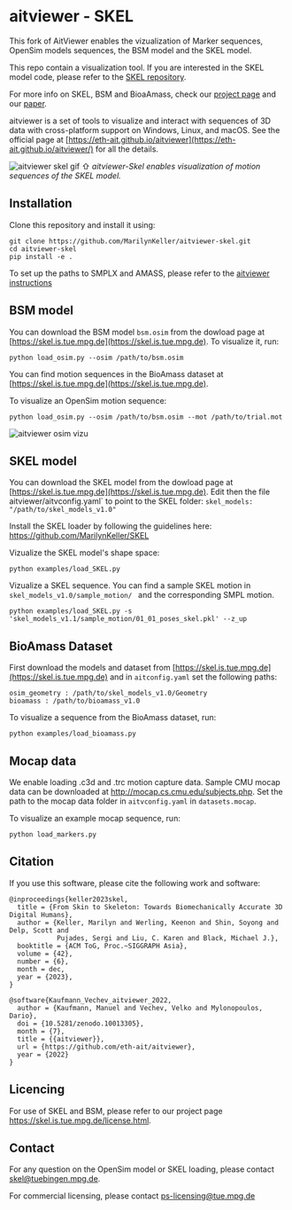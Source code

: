 # aitviewer - SKEL

This fork of AitViewer enables the vizualization of Marker sequences, OpenSim models sequences, the BSM model and the SKEL model.

This repo contain a visualization tool. If you are interested in the SKEL model code, please refer to the [SKEL repository](https://download.is.tue.mpg.de/skel/main_paper.pdf). 

For more info on SKEL, BSM and BioaAmass, check our [project page](https://skel.is.tue.mpg.de) and our [paper](https://download.is.tue.mpg.de/skel/main_paper.pdf).

aitviewer is a set of tools to visualize and interact with sequences of 3D data with cross-platform support on Windows, Linux, and macOS. See the official page at [https://eth-ait.github.io/aitviewer](https://eth-ait.github.io/aitviewer/) for all the details.

![aitviewer skel gif](assets/skel_sequence.gif)
⇧ *aitviewer-Skel enables visualization of motion sequences of the SKEL model.*


## Installation

Clone this repository and install it using:
```
git clone https://github.com/MarilynKeller/aitviewer-skel.git
cd aitviewer-skel
pip install -e .
```

To set up the paths to SMPLX and AMASS, please refer to the [aitviewer instructions](https://eth-ait.github.io/aitviewer/frontend.html#configure-the-viewer)

## BSM model

You can download the BSM model `bsm.osim` from the dowload page at [https://skel.is.tue.mpg.de](https://skel.is.tue.mpg.de). To visualize it, run:

```python load_osim.py --osim /path/to/bsm.osim```

You can find motion sequences in the BioAmass dataset at [https://skel.is.tue.mpg.de](https://skel.is.tue.mpg.de).

To visualize an OpenSim motion sequence:

```
python load_osim.py --osim /path/to/bsm.osim --mot /path/to/trial.mot
```

![aitviewer osim vizu](assets/osim_apose.png)

## SKEL model

You can download the SKEL model from the dowload page at [https://skel.is.tue.mpg.de](https://skel.is.tue.mpg.de). 
Edit then the file aitviewer/aitvconfig.yaml` to point to the SKEL folder:
```skel_models: "/path/to/skel_models_v1.0"```

Install the SKEL loader by following the guidelines here: https://github.com/MarilynKeller/SKEL 

Vizualize the SKEL model's shape space:

```
python examples/load_SKEL.py
```

Vizualize a SKEL sequence. You can find a sample SKEL motion in `skel_models_v1.0/sample_motion/ ` and the corresponding SMPL motion.

```
python examples/load_SKEL.py -s 'skel_models_v1.1/sample_motion/01_01_poses_skel.pkl' --z_up
```


## BioAmass Dataset

First download the models and dataset from [https://skel.is.tue.mpg.de](https://skel.is.tue.mpg.de) and in `aitconfig.yaml` set the following paths:

```
osim_geometry : /path/to/skel_models_v1.0/Geometry
bioamass : /path/to/bioamass_v1.0
```

To visualize a sequence from the BioAmass dataset, run:

```
python examples/load_bioamass.py
```

## Mocap data
    
We enable loading .c3d and .trc motion capture data. Sample CMU mocap data can be downloaded at http://mocap.cs.cmu.edu/subjects.php.  Set the path to the mocap data folder in `aitvconfig.yaml` in `datasets.mocap`.

To visualize an example mocap sequence, run:

```python load_markers.py```

 

## Citation
If you use this software, please cite the following work and software:

```
@inproceedings{keller2023skel,
  title = {From Skin to Skeleton: Towards Biomechanically Accurate 3D Digital Humans},
  author = {Keller, Marilyn and Werling, Keenon and Shin, Soyong and Delp, Scott and 
            Pujades, Sergi and Liu, C. Karen and Black, Michael J.},
  booktitle = {ACM ToG, Proc.~SIGGRAPH Asia},
  volume = {42},
  number = {6},
  month = dec,
  year = {2023},
}
```

```
@software{Kaufmann_Vechev_aitviewer_2022,
  author = {Kaufmann, Manuel and Vechev, Velko and Mylonopoulos, Dario},
  doi = {10.5281/zenodo.10013305},
  month = {7},
  title = {{aitviewer}},
  url = {https://github.com/eth-ait/aitviewer},
  year = {2022}
}
```

## Licencing

For use of SKEL and BSM, please refer to our project page https://skel.is.tue.mpg.de/license.html.

## Contact 

For any question on the OpenSim model or SKEL loading, please contact skel@tuebingen.mpg.de.

For commercial licensing, please contact ps-licensing@tue.mpg.de
